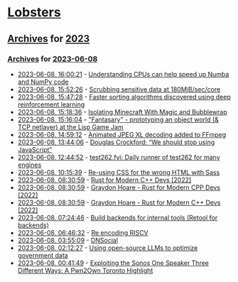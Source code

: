 # [Lobsters](../../../README.md)

## [Archives](../../index.md) for [2023](../index.md)

### [Archives](../../index.md) for [2023-06-08](index.md)

* [2023-06-08, 16:00:21](https://lobste.rs/s/ltiaci/understanding_cpus_can_help_speed_up) - [Understanding CPUs can help speed up Numba and NumPy code](https://pythonspeed.com/articles/speeding-up-numba/)
* [2023-06-08, 15:52:26](https://lobste.rs/s/fuvcur/scrubbing_sensitive_data_at_180mib_sec) - [Scrubbing sensitive data at 180MiB/sec/core](https://encore.dev/blog/scrubbing-sensitive-data)
* [2023-06-08, 15:47:28](https://lobste.rs/s/av41wn/faster_sorting_algorithms_discovered) - [Faster sorting algorithms discovered using deep reinforcement learning](https://www.nature.com/articles/s41586-023-06004-9)
* [2023-06-08, 15:18:36](https://lobste.rs/s/kwo90e/isolating_minecraft_with_magic) - [Isolating Minecraft With Magic and Bubblewrap](https://ersei.net/en/blog/isolate-minecraft)
* [2023-06-08, 15:16:04](https://lobste.rs/s/mkzcsl/fantasary_prototyping_object_world_tcp) - [\"Fantasary\" - prototyping an object world (& TCP netlayer) at the Lisp Game Jam](https://spritely.institute/news/lisp-game-jam---fantasary---prototyping-an-object-world--tcp-netlayer.html)
* [2023-06-08, 14:59:12](https://lobste.rs/s/xttmfk/animated_jpeg_xl_decoding_added_ffmpeg) - [Animated JPEG XL decoding added to FFmpeg](https://github.com/FFmpeg/FFmpeg/commit/99da411322e1e8603149033138d6e87b58fe41a3)
* [2023-06-08, 13:44:06](https://lobste.rs/s/cy0w2e/douglas_crockford_we_should_stop_using) - [Douglas Crockford: “We should stop using JavaScript”](https://digest.browsertech.com/archive/browsertech-digest-9801/)
* [2023-06-08, 12:44:52](https://lobste.rs/s/z3wnlp/test262_fyi_daily_runner_test262_for_many) - [test262.fyi: Daily runner of test262 for many engines](https://github.com/CanadaHonk/test262.fyi)
* [2023-06-08, 10:15:39](https://lobste.rs/s/4j83f6/re_using_css_for_wrong_html_with_sass) - [Re-using CSS for the wrong HTML with Sass](https://lukeplant.me.uk/blog/posts/reusing-css-for-the-wrong-html-with-sass/)
* [2023-06-08, 08:30:59](https://lobste.rs/s/q07w1n/rust_for_modern_c_devs_2022) - [Rust for Modern C++ Devs [2022]](http://venge.net/graydon/talks/RustForModernCPPDevs.pdf)
* [2023-06-08, 08:30:59](https://lobste.rs/s/q07w1n/graydon_hoare_rust_for_modern_cpp_devs) - [Graydon Hoare - Rust for Modern CPP Devs [2022]](http://venge.net/graydon/talks/RustForModernCPPDevs.pdf)
* [2023-06-08, 08:30:59](https://lobste.rs/s/q07w1n/graydon_hoare_rust_for_modern_c_devs_2022) - [Graydon Hoare - Rust for Modern C++ Devs [2022]](http://venge.net/graydon/talks/RustForModernCPPDevs.pdf)
* [2023-06-08, 07:24:46](https://lobste.rs/s/lpalcq/build_backends_for_internal_tools_retool) - [Build backends for internal tools (Retool for backends)](https://subzero.cloud/)
* [2023-06-08, 06:46:32](https://lobste.rs/s/phlfpq/re_encoding_riscv) - [Re encoding RISCV](https://github.com/shacron/sled/wiki/Re-encoding-RISCV)
* [2023-06-08, 03:55:09](https://lobste.rs/s/cl7p8c/dnsocial) - [DNSocial](https://git.jon-e.net/jonny/DNSocial)
* [2023-06-08, 02:12:27](https://lobste.rs/s/zf2hab/using_open_source_llms_optimize) - [Using open-source LLMs to optimize government data](https://adhoc.team/2023/06/07/using-open-source-llms-to-optimize-government-data/)
* [2023-06-08, 00:41:49](https://lobste.rs/s/a6ztly/exploiting_sonos_one_speaker_three) - [Exploiting the Sonos One Speaker Three Different Ways: A Pwn2Own Toronto Highlight](https://www.zerodayinitiative.com/blog/2023/5/24/exploiting-the-sonos-one-speaker-three-different-ways-a-pwn2own-toronto-highlight)
